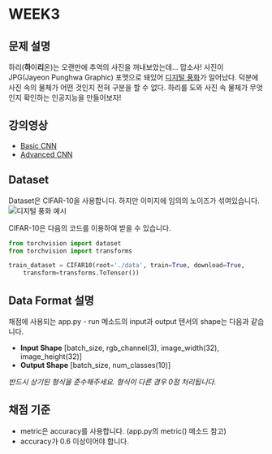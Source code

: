 # WEEK3

## 문제 설명
하리(**하**이**리**온)는 오랜만에 추억의 사진을 꺼내보았는데... 맙소사! 사진이 JPG(Jayeon Punghwa Graphic) 포맷으로 돼있어 [디지털 풍화](https://namu.wiki/w/%EB%94%94%EC%A7%80%ED%84%B8%20%ED%92%8D%ED%99%94)가 일어났다. 덕분에 사진 속의 물체가 어떤 것인지 전혀 구분을 할 수 없다. 하리를 도와 사진 속 물체가 무엇인지 확인하는 인공지능을 만들어보자!

## 강의영상
- [Basic CNN](https://www.youtube.com/watch?v=LgFNRIFxuUo&list=PLlMkM4tgfjnJ3I-dbhO9JTw7gNty6o_2m&index=10)
- [Advanced CNN](https://www.youtube.com/watch?v=LgFNRIFxuUo&list=PLlMkM4tgfjnJ3I-dbhO9JTw7gNty6o_2m&index=11)

## Dataset
Dataset은 CIFAR-10을 사용합니다. 하지만 이미지에 임의의 노이즈가 섞여있습니다.  
![디지털 풍화 예시](yeshi.jpg)

CIFAR-10은 다음의 코드를 이용하여 받을 수 있습니다.

```python
from torchvision import dataset
from torchvision import transforms

train_dataset = CIFAR10(root='./data', train=True, download=True, 
    transform=transforms.ToTensor())
```

## Data Format 설명
채점에 사용되는 app.py - run 메소드의 input과 output 텐서의 shape는 다음과 같습니다.
- **Input Shape** [batch_size, rgb_channel(3), image_width(32), image_height(32)]
- **Output Shape** [batch_size, num_classes(10)]

*반드시 상기된 형식을 준수해주세요. 형식이 다른 경우 0점 처리됩니다.*

## 채점 기준
- metric은 accuracy를 사용합니다. (app.py의 metric() 메소드 참고)
- accuracy가 0.6 이상이어야 합니다.
